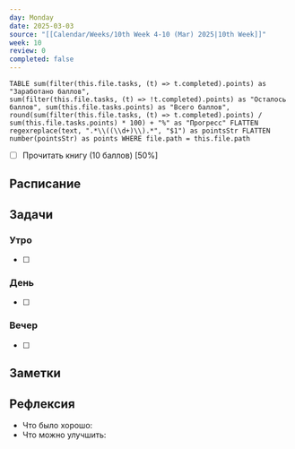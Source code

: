 ```yaml
---
day: Monday
date: 2025-03-03
source: "[[Calendar/Weeks/10th Week 4-10 (Mar) 2025|10th Week]]"
week: 10
review: 0
completed: false
---
```




```dataview 
TABLE sum(filter(this.file.tasks, (t) => t.completed).points) as "Заработано баллов",
sum(filter(this.file.tasks, (t) => !t.completed).points) as "Осталось баллов", sum(this.file.tasks.points) as "Всего баллов",
round(sum(filter(this.file.tasks, (t) => t.completed).points) / sum(this.file.tasks.points) * 100) + "%" as "Прогресс" FLATTEN regexreplace(text, ".*\\((\\d+)\\).*", "$1") as pointsStr FLATTEN number(pointsStr) as points WHERE file.path = this.file.path 
```
- [ ] Прочитать книгу (10 баллов) [50%]

## Расписание

## Задачи

### Утро

- [ ]

### День

- [ ]

### Вечер

- [ ]

## Заметки

## Рефлексия

- Что было хорошо:
- Что можно улучшить: